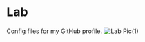 # Lab
Config files for my GitHub profile.
![Lab Pic(1)](https://user-images.githubusercontent.com/100256725/168041593-344c7b88-13c0-493d-b3d3-cbeb429f97b1.png)
